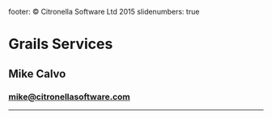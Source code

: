 footer: © Citronella Software Ltd 2015
slidenumbers: true

# Grails Services
## Mike Calvo
### mike@citronellasoftware.com

---
